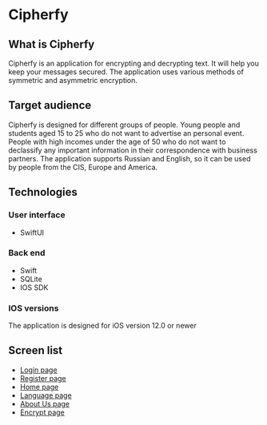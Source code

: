 # Cipherfy
## What is Cipherfy
Cipherfy is an application for encrypting and decrypting text. It will help you keep your messages secured. The application uses various methods of symmetric and asymmetric encryption. 
## Target audience
Cipherfy is designed for different groups of people. Young people and students aged 15 to 25 who do not want to advertise an personal event. People with high incomes under the age of 50 who do not want to declassify any important information in their correspondence with business partners. The application supports Russian and English, so it can be used by people from the CIS, Europe and America.
## Technologies
 ### User interface
* SwiftUI
 ### Back end
* Swift
* SQLite
* IOS SDK
### IOS versions
The application is designed for iOS version 12.0 or newer
## Screen list
* [Login page](https://www.figma.com/file/mFrvIrIqeUk862WydiAN2B/?node-id=0%3A1)
* [Register page](https://www.figma.com/file/mFrvIrIqeUk862WydiAN2B/prototype?node-id=2%3A4)
* [Home page](https://www.figma.com/file/mFrvIrIqeUk862WydiAN2B/prototype?node-id=2%3A17)
* [Language page](https://www.figma.com/file/mFrvIrIqeUk862WydiAN2B/prototype?node-id=3%3A0)
* [About Us page](https://www.figma.com/file/mFrvIrIqeUk862WydiAN2B/prototype?node-id=3%3A18)
* [Encrypt page](https://www.figma.com/file/mFrvIrIqeUk862WydiAN2B/prototype?node-id=3%3A37)

